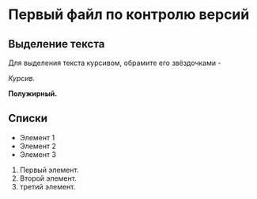 # Первый файл по контролю версий

## Выделение текста

Для выделения текста курсивом, обрамите его звёздочками -

*Курсив.*

**Полужирный.**

## Списки

* Элемент 1
* Элемент 2
* Элемент 3

1. Первый элемент.
2. Второй элемент.
3. третий элемент.